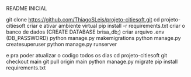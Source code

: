 README INICIAL

git clone https://github.com/ThiagoSLeis/projeto-citiesoft.git
cd projeto-citiesoft
criar e ativar ambiente virtual
pip install -r requirements.txt
criar o banco de dados (CREATE DATABASE brisa_db;)
criar arquivo .env (DB_PASSWORD)
python manage.py makemigrations
python manage.py createsuperuser
python manage.py runserver

e pra poder atualizar o codigo todos os dias 
cd projeto-citiesoft
git checkout main
git pull origin main
python manage.py migrate
pip install requirements.txt